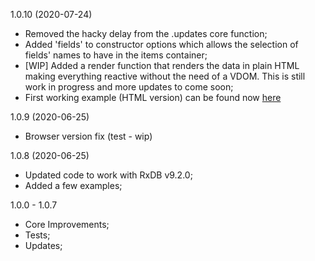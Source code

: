 <a name="1.0.9"></a>
1.0.10 (2020-07-24)

- Removed the hacky delay from the .updates core function;
- Added 'fields' to constructor options which allows the selection of fields' names to have in the items container;
- [WIP] Added a render function that renders the data in plain HTML making everything reactive without the need of a VDOM. This is still work in progress and more updates to come soon;
- First working example (HTML version) can be found now [here]()

<a name="1.0.9"></a>
1.0.9 (2020-06-25)

- Browser version fix (test - wip)

<a name="1.0.8"></a>
1.0.8 (2020-06-25)

- Updated code to work with RxDB v9.2.0;
- Added a few examples;

<a name="1.0.0"></a>
1.0.0 - 1.0.7

- Core Improvements;
- Tests;
- Updates;

